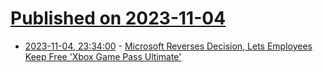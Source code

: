 # [Published on 2023-11-04](index.md)

* [2023-11-04, 23:34:00](https://games.slashdot.org/story/23/11/04/2152242/microsoft-reverses-decision-lets-employees-keep-free-xbox-game-pass-ultimate?utm_source=rss1.0mainlinkanon&utm_medium=feed) - [Microsoft Reverses Decision, Lets Employees Keep Free 'Xbox Game Pass Ultimate'](https://games.slashdot.org/story/23/11/04/2152242/microsoft-reverses-decision-lets-employees-keep-free-xbox-game-pass-ultimate?utm_source=rss1.0mainlinkanon&utm_medium=feed)
